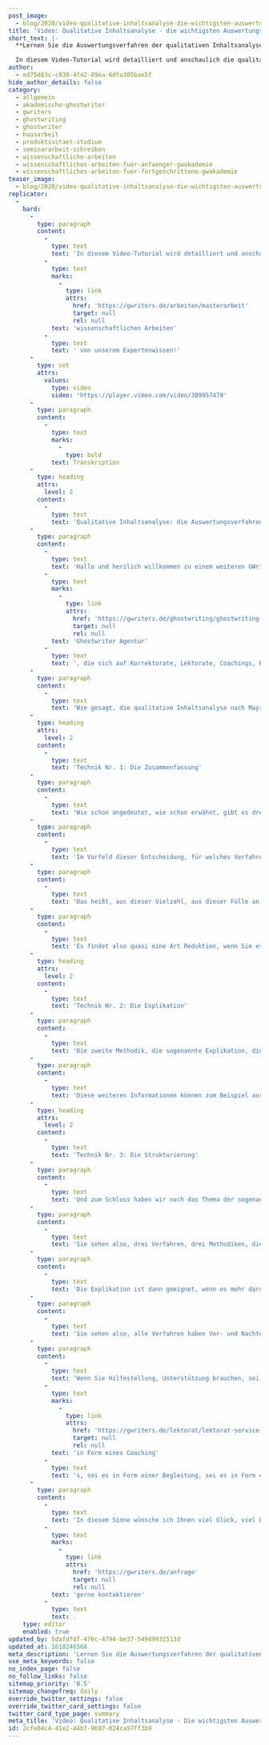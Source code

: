 ```yaml
---
post_image:
  - blog/2020/video-qualitative-inhaltsanalyse-die-wichtigsten-auswertungsverfahren/2019-01-19-Qualitative_Inhaltsanalyse-Auswertungsverfahren_Classic_Thumbnail.png
title: 'Video: Qualitative Inhaltsanalyse - die wichtigsten Auswertungsverfahren'
short_text: |-
  **Lernen Sie die Auswertungsverfahren der qualitativen Inhaltsanalyse kennen profitieren Sie bei Ihrer wissenschaftlichen Arbeit von unserem Expertenwissen!**

  In diesem Video-Tutorial wird detailliert und anschaulich die qualitative Inhaltsanalyse nach Mayring erläutert, um Ihnen das Wissen und die notwendigen Fähigkeiten auf den Weg zu geben, um wissenschaftliche Texte ergebnisreicher und bis ins Detail analysieren zu können. Der Schwerpunkt liegt zunächst nicht auf der Vorgehensweise der qualitativen Inhaltsanalyse, sondern auf deren Auswertungsverfahren. Dabei werden drei elementaren Techniken erklärt: 1. die Zusammenfassung, 2. die Explikation und 3. die Strukturierung. Schauen Sie jetzt unser neuestes Video und profitieren Sie bei Ihre nächsten wissenschaftlichen Arbeiten von unserem Expertenwissen!...
author:
  - ed75d83c-c930-4f42-89ea-6dfa305bae5f
hide_author_details: false
category:
  - allgemein
  - akademische-ghostwriter
  - gwriters
  - ghostwriting
  - ghostwriter
  - hausarbeit
  - produktivitaet-studium
  - seminararbeit-schreiben
  - wissenschaftliche-arbeiten
  - wissenschaftliches-arbeiten-fuer-anfaenger-gwakademie
  - wissenschaftliches-arbeiten-fuer-fortgeschrittene-gwakademie
teaser_image:
  - blog/2020/video-qualitative-inhaltsanalyse-die-wichtigsten-auswertungsverfahren/2019-01-19-Qualitative_Inhaltsanalyse-Auswertungsverfahren_Classic_Thumbnail.png
replicator:
  -
    bard:
      -
        type: paragraph
        content:
          -
            type: text
            text: 'In diesem Video-Tutorial wird detailliert und anschaulich die qualitative Inhaltsanalyse nach Mayring erläutert, um Ihnen das Wissen und die notwendigen Fähigkeiten auf den Weg zu geben, um wissenschaftliche Texte ergebnisreicher und bis ins Detail analysieren zu können. Der Schwerpunkt liegt zunächst nicht auf der Vorgehensweise der qualitativen Inhaltsanalyse, sondern auf deren Auswertungsverfahren. Dabei werden drei elementaren Techniken erklärt: 1. die Zusammenfassung, 2. die Explikation und 3. die Strukturierung. Schauen Sie jetzt unser neuestes Video und profitieren Sie bei Ihre nächsten '
          -
            type: text
            marks:
              -
                type: link
                attrs:
                  href: 'https://gwriters.de/arbeiten/masterarbeit'
                  target: null
                  rel: null
            text: 'wissenschaftlichen Arbeiten'
          -
            type: text
            text: ' von unserem Expertenwissen!'
      -
        type: set
        attrs:
          values:
            type: video
            video: 'https://player.vimeo.com/video/389957470'
      -
        type: paragraph
        content:
          -
            type: text
            marks:
              -
                type: bold
            text: Transkription
      -
        type: heading
        attrs:
          level: 2
        content:
          -
            type: text
            text: 'Qualitative Inhaltsanalyse: die Auswertungsverfahren'
      -
        type: paragraph
        content:
          -
            type: text
            text: 'Hallo und herzlich willkommen zu einem weiteren GWriters-Videotutorial. GWriters ist eine akademische '
          -
            type: text
            marks:
              -
                type: link
                attrs:
                  href: 'https://gwriters.de/ghostwriting/ghostwriting-agentur'
                  target: null
                  rel: null
            text: 'Ghostwriter Agentur'
          -
            type: text
            text: ', die sich auf Korrektorate, Lektorate, Coachings, Begleitungen bei der Erstellung wissenschaftlicher Texte und die Erstellung wissenschaftlicher Texte selber spezialisiert hat. Heute möchten wir Ihnen ein wichtiges Thema nahebringen, das im Rahmen der wissenschaftlichen Erarbeitung und, der wissenschaftlichen Bearbeitung von Texten eine wichtige Rolle spielt, nämlich die qualitative Inhaltsanalyse nach Mayring. Und heute geht es nicht insgesamt um die Vorgehensweise im Rahmen der qualitativen Inhaltsanalyse nach Mayring, sondern es geht um die Auswertungsverfahren, um die Auswertungsmethodik. Das ist nämlich der Kern der qualitativen Inhaltsanalyse nach Mayring, und heute möchten wir Ihnen zeigen, was Unterschiede bei diesen einzelnen Auswertungsverfahren, bei diesen einzelnen Auswertungsmethodiken sind, wie sie angewendet werden und wo Vor- und Nachteile der einzelnen Verfahren sind und auch die Frage stellen, so weit das in der Kürze der Zeit möglich ist, für welche Situationen sich die einzelnen Verfahren eignen und für welche eher weniger.'
      -
        type: paragraph
        content:
          -
            type: text
            text: 'Wie gesagt, die qualitative Inhaltsanalyse nach Mayring ist ein sehr, sehr wichtiges Verfahren, auch ein sehr bekanntes Verfahren innerhalb der wissenschaftlichen Erarbeitung von Texten, was ist Ziel der qualitativen Inhaltsanalyse nach Mayring? Ziel ist es, Texte zu erfassen, Texte in ihrer Gesamtheit zu erfassen, Informationen in der Gesamtheit zu erfassen und letztlich aus einer Fülle von Informationen, die man zur Verfügung hat, ein Extrakt aus dem Text heraus auslesen zu können und dann zu sagen können, das ist die zentrale Botschaft, das ist die zentrale Information, die ich aus diesem Text mitnehmen möchte. Text nennt Mayring in der Regel Material und Material ist oftmals im Rahmen der Vorgehensweise dann natürlich festzulegen und ist oftmals ein Experteninterview oder sind transkribierte Experteninterviews.'
      -
        type: heading
        attrs:
          level: 2
        content:
          -
            type: text
            text: 'Technik Nr. 1: Die Zusammenfassung'
      -
        type: paragraph
        content:
          -
            type: text
            text: 'Wie schon angedeutet, wie schon erwähnt, gibt es drei Techniken, drei Auswertungsverfahren, drei Auswertungsmethodiken im Rahmen der qualitativen Inhaltsanalyse nach Mayring. Die Zusammenfassung, die Explikation, die sogenannte Anreicherung, und die Strukturierung, die nach bestimmten Ordnungskriterien vorgeht. Fangen wir zunächst einmal an mit der Zusammenfassung, deswegen auch, weil das die durchaus gängigste Methode ist, das gängigste Verfahren innerhalb der qualitativen Inhaltsanalyse nach Mayring ist und dementsprechend auch häufig angewendet und verwendet wird. Was geschieht nun im Rahmen dieser Zusammenfassung?'
      -
        type: paragraph
        content:
          -
            type: text
            text: 'Im Vorfeld dieser Entscheidung, für welches Verfahren, für welche Methodik man sich entschieden hat, hat man Codes definiert, hat man Kriterien definiert, anhand derer man den Text analysiert und erforscht und erhebt. Bei der Zusammenfassung geht es jetzt dann darum zu schauen und nachzuvollziehen, was sind zentrale Aussagen aus diesem Text, um, Mayring sagt, einen überschaubaren Korpus zu erreichen.'
      -
        type: paragraph
        content:
          -
            type: text
            text: 'Das heißt, aus dieser Vielzahl, aus dieser Fülle an Informationen, nehmen Sie ein Experteninterview, das beispielsweise drei, vier, fünf, sechs, sieben, acht, neun, zehn Seiten hat, diese Informationen anhand im Vorfeld definierter Kriterien, Klammer auf Codes, Klammer zu, zu reduzieren auf einen überschaubaren Korpus ohne aber wesentliche Informationen gar zu verlieren, nein, im Gegenteil, sogar die Informationen zu verdichten, zusammenzufassen und, deswegen heißt es auch Zusammenfassung, am Ende die zentralen Informationen zu erhalten und zur Verfügung zu haben, mit denen man dann auch in der wissenschaftlichen Arbeit weiter arbeiten kann.'
      -
        type: paragraph
        content:
          -
            type: text
            text: 'Es findet also quasi eine Art Reduktion, wenn Sie es so wollen, des Textes statt, eine Reduktion, eine Fokussierung des Textes auf zentrale Aussagen im Sinne einer Zusammenfassung, so dass Sie dann am Ende in der Lage sein werden, einen nach verschiedenen Kategorien durchgeforsteten Text in wenigen Sätzen zusammenzufassen, zusammenzuführen, ohne aber einen Verlust an Informationen oder ein Weniger an Informationsgehalt zu diesem Text zu haben.'
      -
        type: heading
        attrs:
          level: 2
        content:
          -
            type: text
            text: 'Technik Nr. 2: Die Explikation'
      -
        type: paragraph
        content:
          -
            type: text
            text: 'Die zweite Methodik, die sogenannte Explikation, die Anreicherung, verfolgt eine andere Idee. Hier wird man auch wieder mit Hilfe dieser im Vorfeld definierten Kategorie, Klammer auf Codes, Klammer zu, auch wiederum den Text durchforsten, wird für sich anhand dieser Codes relevante Textstellen erheben, relevante Textstellen identifizieren, dann geht es aber nicht um die Zusammenfassung dieser relevanten Textstellen, sondern es geht dann darum, diese relevanten Textstellen mit weiteren Informationen anzureichern.'
      -
        type: paragraph
        content:
          -
            type: text
            text: 'Diese weiteren Informationen können zum Beispiel aus der Literatur kommen, können aus anderen Experteninterviews kommen, können aus anderen empirischen Forschungen, beispielsweise einer Onlinebefragung kommen, das heißt, es geht darum, Textstellen, die man identifiziert hat, um weitere Informationen anzureichern, um weitere Informationen zu befüllen oder mit weiteren Informationen zu befüllen, um noch einen Mehrwert aus diesem Text zu schaffen, eine nächste Stufe sozusagen in diesem Text zu erreichen, in dem man eben erkennt, dass gewisse Informationen, beispielsweise die Experten gesagt haben, die man aber noch anreichern kann um zusätzliche verfügbare Informationen, um zu einer noch höheren Informationsstufe zu kommen. Das ist die Technik oder die Idee der sogenannten Explikation.'
      -
        type: heading
        attrs:
          level: 2
        content:
          -
            type: text
            text: 'Technik Nr. 3: Die Strukturierung'
      -
        type: paragraph
        content:
          -
            type: text
            text: 'Und zum Schluss haben wir noch das Thema der sogenannten Strukturierung. Strukturierung, hier geht es darum, dass man im Vorfeld Ordnungskriterien definiert und diesen Text nach Ordnungskriterien kritisiert, strukturiert, durchforstet und am Ende schaut, wo finden sich diese im Vorfeld definierten Ordnungskriterien im Text wieder? Es geht hier also weniger um eine Zusammenfassung der zentralen Informationen, es geht auch nicht um eine Anreicherung des Textes um Informationen, es geht vielmehr eben darum, einen Text anhand von Ordnungskriterien zu durchforsten, zu erheben und dann am Ende zu sagen, wo finde ich jetzt diese einzelnen Ordnungskriterien im Text wieder, um am Ende beispielsweise über diese Ordnungskriterien einen Abgleich mit einer bisher erstellten theoretischen Arbeit vornehmen zu können.'
      -
        type: paragraph
        content:
          -
            type: text
            text: 'Sie sehen also, drei Verfahren, drei Methodiken, die sich auch stark voneinander unterscheiden und sicherlich auch unterschiedliche Anwendungsmöglichkeiten, so wie auch Vor- und Nachteile haben. Die Zusammenfassung ist ein relativ einfaches Verfahren, das ist mit Sicherheit der Vorteil. Natürlich ist sie jetzt nicht so genau wie vielleicht die Explikation oder das letzte Verfahren, die Strukturierung, aber sie ist auf jeden Fall geeignet, um eine große Fülle an Texten zu erfassen, zu bearbeiten und daraus ein Extrakt abzuleiten.'
      -
        type: paragraph
        content:
          -
            type: text
            text: 'Die Explikation ist dann geeignet, wenn es mehr darum geht, Texte durch Informationen anzureichern, das ist dann auch ihr Vorteil, das ist ihr Mehrwert. Das wird man eher tun, wenn die Menge der Texte überschaubarer ist und man auch vielleicht mit dem Inhalt der Texte auch noch nicht so zufrieden ist, in Anführungszeichen, wenn man sich also noch einen Mehrwert an Informationen verspricht. Und die Strukturierung, die kann man wiederum anwenden, wenn eine große Fülle an Informationen, eine große Fülle an Texten vorhanden ist und wenn es eher darum geht, eine Struktur in diesen Texten zu suchen und zu finden, da hat diese Methodik ihren Vorteil. Sie ist aber, und das ist wiederum der Nachteil, relativ aufwendig, weil Sie wirklich die ganzen Texte mehrfach auch im Zweifelsfall nach diesen Ordnungskriterien durchforsten müssen.'
      -
        type: paragraph
        content:
          -
            type: text
            text: 'Sie sehen also, alle Verfahren haben Vor- und Nachteile, werden auch unterschiedlich angewendet. Wichtig ist auf jeden Fall, egal für welches Verfahren, egal für welche Methodik Sie sich entscheiden, am Anfang eine Übersicht über den Text zu verschaffen, sich auch anzuschauen, wie dieser Text erfasst wurde, was ist Quelle, was ist Herkunft dieses Textes, weil nur dann, wenn Sie dazu in der Lage sind und das getan haben, werden Sie auch in der Lage sein, sich für eine dieser drei Techniken zu entscheiden. Wenn Sie dann diese Entscheidung getroffen haben, dann kann aber die qualitative Inhaltsanalyse nach Mayring auf jeden Fall ein sehr, sehr wertvolles Verfahren sein, egal für welche dieser drei Methodiken Sie sich entschieden haben, um danach Texte zu durchforsten und dann Informationen zusammenzuführen.'
      -
        type: paragraph
        content:
          -
            type: text
            text: 'Wenn Sie Hilfestellung, Unterstützung brauchen, sei es jetzt bei der qualitativen Inhaltsanalyse allgemein als Methodik, sei es aber auch bei der Durchführung, sei es bei der Entscheidung, welches dieser drei Verfahren oder dieser drei Methoden jetzt für Sie das Richtige oder die Richtige ist, dann ist G-Writers gerne in dieser Form Ihr Ansprechpartner, sei es '
          -
            type: text
            marks:
              -
                type: link
                attrs:
                  href: 'https://gwriters.de/lektorat/lektorat-service'
                  target: null
                  rel: null
            text: 'in Form eines Coaching'
          -
            type: text
            text: 's, sei es in Form einer Begleitung, sei es in Form einer Prüfung auch eines fertigen Textes oder auch der Durchführung einer qualitativen Inhaltsanalyse.'
      -
        type: paragraph
        content:
          -
            type: text
            text: 'In diesem Sinne wünsche ich Ihnen viel Glück, viel Erfolg bei der qualitativen Inhaltsanalyse nach Mayring und insbesondere bei der Anwendung dieser drei vorgestellten Verfahren, beziehungsweise Methoden. Bei Fragen und Bedarf nach Hilfestellung zu dem Thema können Sie uns '
          -
            type: text
            marks:
              -
                type: link
                attrs:
                  href: 'https://gwriters.de/anfrage'
                  target: null
                  rel: null
            text: 'gerne kontaktieren'
          -
            type: text
            text: .
    type: editor
    enabled: true
updated_by: 5dafdfdf-476c-4794-be37-54949932513d
updated_at: 1618246568
meta_description: 'Lernen Sie die Auswertungsverfahren der qualitativen Inhaltsanalyse kennen profitieren Sie bei Ihrer wissenschaftlichen Arbeit von unserem Expertenwissen!'
use_meta_keywords: false
no_index_page: false
no_follow_links: false
sitemap_priority: '0.5'
sitemap_changefreq: daily
override_twitter_settings: false
override_twitter_card_settings: false
twitter_card_type_page: summary
meta_title: 'Video: Qualitative Inhaltsanalyse - Die wichtigsten Auswertungsverfahren • GWriters.de'
id: 2cfe04c4-41e2-44bf-9697-024ca97ff3b9
---
```

